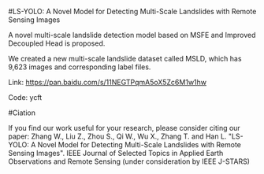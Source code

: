 #LS-YOLO: A Novel Model for Detecting Multi-Scale Landslides with Remote Sensing Images

A novel multi-scale landslide detection model based on MSFE and Improved Decoupled Head is proposed.

We created a new multi-scale landslide dataset called MSLD, which has 9,623 images and corresponding label files.

Link: https://pan.baidu.com/s/11NEGTPqmA5oX5Zc6M1w1hw

Code: ycft

#Ciation

If you find our work useful for your research, please consider citing our paper:
Zhang W., Liu Z., Zhou S., Qi W., Wu X., Zhang T. and Han L. "LS-YOLO: A Novel Model for Detecting Multi-Scale Landslides with Remote Sensing Images". IEEE Journal of Selected Topics in Applied Earth Observations and Remote Sensing (under consideration by IEEE J-STARS)
